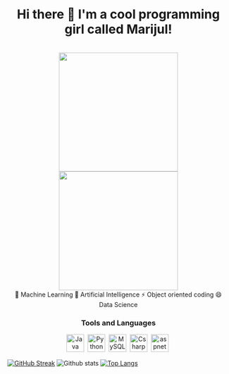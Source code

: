 
<div id="header" align="center">
    <h1 align="center">Hi there 👋 I'm a cool programming girl called Marijul!</h1>
    <br>
    <img src="https://media.giphy.com/media/OExZy1LKUG8MHVb9mH/giphy.gif" width="270" />
    <img src="https://media.giphy.com/media/M9TraSZZ6csmhxyxRo/giphy.gif" width="270" />
</div>

<div id="mid" align="center">
🌱 Machine Learning 🤔 Artificial Intelligence ⚡ Object oriented coding 😄 Data Science
</div>

<div id="skills" align="center">
    <h3>Tools and Languages</h3>
    <div>
         <img src="https://github.com/lpzgamer/lpzgamer/assets/91906153/31df45e5-f203-417d-b7d0-69cd56125699" title="Java" witdh="40" height="40"/>&nbsp;
         <img src="https://github.com/lpzgamer/lpzgamer/assets/91906153/27734acd-5589-45e8-8352-523abc36532a" title="Python" witdh="40" height="40"/>&nbsp;
         <img src="https://github.com/lpzgamer/lpzgamer/assets/91906153/7d71cd42-1d82-4eb5-9f9f-9a23c2f5e35e" title="MySQL" witdh="40" height="40"/>&nbsp;
         <img src="https://github.com/lpzgamer/lpzgamer/assets/91906153/f4457be2-6cc3-4ccc-8d70-9138f1132dc5" title="Csharp" witdh="40" height="40"/>&nbsp;
         <img src="https://github.com/lpzgamer/lpzgamer/assets/91906153/c7fe547b-cc66-4601-9883-e2082bd4005c" title="aspnet" witdh="40" height="40"/>&nbsp;
    </div>
</div>

[![GitHub Streak](https://streak-stats.demolab.com?user=lpzgamer&theme=radical&border_radius=4.2&mode=weekly&type=png&border=F4E7C2&hide_current_streak=true)](https://git.io/streak-stats)
![Github stats](https://github-readme-stats.vercel.app/api?username=lpzgamer&show_icons=true&theme=radical)
[![Top Langs](https://github-readme-stats.vercel.app/api/top-langs/?username=lpzgamer&theme=tokyonight)](https://github.com/anuraghazra/github-readme-stats)

